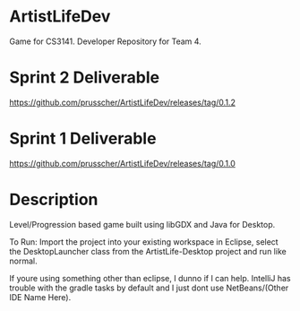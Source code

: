 # ArtistLifeDev
Game for CS3141. Developer Repository for Team 4.

# Sprint 2 Deliverable
https://github.com/prusscher/ArtistLifeDev/releases/tag/0.1.2

# Sprint 1 Deliverable
https://github.com/prusscher/ArtistLifeDev/releases/tag/0.1.0

# Description
Level/Progression based game built using libGDX and Java for Desktop.

To Run: Import the project into your existing workspace in Eclipse, select the DesktopLauncher class from the ArtistLife-Desktop project and run like normal. 

If youre using something other than eclipse, I dunno if I can help. IntelliJ has trouble with the gradle tasks by default and I just dont use NetBeans/(Other IDE Name Here).
